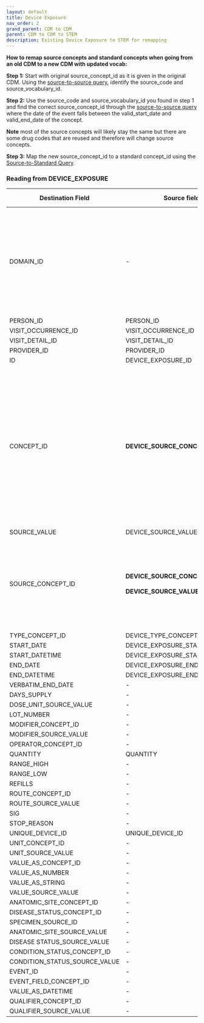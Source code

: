 ```yaml
---
layout: default
title: Device Exposure
nav_order: 2
grand_parent: CDM to CDM
parent: CDM to CDM to STEM
description: Existing Device Exposure to STEM for remapping
---
```


**How to remap source concepts and standard concepts when going from an old CDM to a new CDM with updated vocab:**

**Step 1:** Start with original source_concept_id as it is given in the original CDM. Using the [source-to-source query](https://ohdsi.github.io/CommonDataModel/sqlScripts.html#Source_to_Source), identify the source_code and source_vocabulary_id.

**Step 2:** Use the source_code and source_vocabulary_id you found in step 1 and find the correct source_concept_id through the [source-to-source query](https://ohdsi.github.io/CommonDataModel/sqlScripts.html#Source_to_Source) where the date of the event falls between the valid_start_date and valid_end_date of the concept. 

**Note** most of the source concepts will likely stay the same but there are some drug codes that are reused and therefore will change source concepts.

**Step 3:** Map the new source_concept_id to a standard concept_id using the [Source-to-Standard Query](https://ohdsi.github.io/CommonDataModel/sqlScripts.html).


### Reading from **DEVICE_EXPOSURE**

| Destination Field | Source field | Logic | Comment field |
| --- | --- | --- | --- |
| DOMAIN_ID | - | - | This should be the domain_id of the standard concept in the CONCEPT_ID field. If a code is mapped to CONCEPT_ID 0, put the domain_id as Observation |
| PERSON_ID | PERSON_ID | - | - |
| VISIT_OCCURRENCE_ID | VISIT_OCCURRENCE_ID  | - | - |
| VISIT_DETAIL_ID | VISIT_DETAIL_ID  | - | - |
| PROVIDER_ID | PROVIDER_ID  | - | -|
| ID | DEVICE_EXPOSURE_ID |  | - |
| CONCEPT_ID | **DEVICE_SOURCE_CONCEPT_ID** | Use the [Source-to-Standard Query](https://ohdsi.github.io/CommonDataModel/sqlScripts.html).<br><br> Lookup the target concept that the source concept maps to. If there are multiple target concepts, create multiple records.| 	  |
| SOURCE_VALUE | DEVICE_SOURCE_VALUE | - | - |
| SOURCE_CONCEPT_ID | **DEVICE_SOURCE_CONCEPT_ID**<br><br>**DEVICE_SOURCE_VALUE** | Please see the logic above for mapping the correct source and standard concept ids. | - |
| TYPE_CONCEPT_ID | DEVICE_TYPE_CONCEPT_ID | - | - |
| START_DATE | DEVICE_EXPOSURE_START_DATE | - | - |
| START_DATETIME | DEVICE_EXPOSURE_START_DATETIME  | - | - |
| END_DATE | DEVICE_EXPOSURE_END_DATE | - | - |
| END_DATETIME | DEVICE_EXPOSURE_END_DATETIME | - | - |
| VERBATIM_END_DATE | - | - | - |
| DAYS_SUPPLY | - | - | - |
| DOSE_UNIT_SOURCE_VALUE | - | - | - |
| LOT_NUMBER | - | - | - |
| MODIFIER_CONCEPT_ID | - | - | - |
| MODIFIER_SOURCE_VALUE | - | - | - |
| OPERATOR_CONCEPT_ID | - | - | - |
| QUANTITY | QUANTITY | - | - |
| RANGE_HIGH | - | - | - |
| RANGE_LOW | - | - | - |
| REFILLS | - | - | - |
| ROUTE_CONCEPT_ID | - | - | - |
| ROUTE_SOURCE_VALUE | - | - | - |
| SIG | - | - | - |
| STOP_REASON | - | - | - |
| UNIQUE_DEVICE_ID | UNIQUE_DEVICE_ID | - | - |
| UNIT_CONCEPT_ID | - | - | - |
| UNIT_SOURCE_VALUE | - | - | - |
| VALUE_AS_CONCEPT_ID | - | - | - |
| VALUE_AS_NUMBER | - | - | - |
| VALUE_AS_STRING | - | - | - |
| VALUE_SOURCE_VALUE | - | - | - |
| ANATOMIC_SITE_CONCEPT_ID | - | - | - |
| DISEASE_STATUS_CONCEPT_ID | - | - | - |
| SPECIMEN_SOURCE_ID | - | - | - |
| ANATOMIC_SITE_SOURCE_VALUE | - | - | - |
| DISEASE STATUS_SOURCE_VALUE | - | - | - |
| CONDITION_STATUS_CONCEPT_ID | - | - | - | 
| CONDITION_STATUS_SOURCE_VALUE | - | - | - |
| EVENT_ID | - | - | - |
| EVENT_FIELD_CONCEPT_ID | - | - | - |
| VALUE_AS_DATETIME | - | - | - |
| QUALIFIER_CONCEPT_ID | - | - | - |
| QUALIFIER_SOURCE_VALUE | - | - | - |
